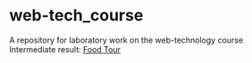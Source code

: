 # web-tech_course
A repository for laboratory work on the web-technology course <br>
Intermediate result: <a href="https://netkachevdaniil.github.io/web-tech_course/" target="_blank" rel="noopener noreferrer">Food Tour</a>
